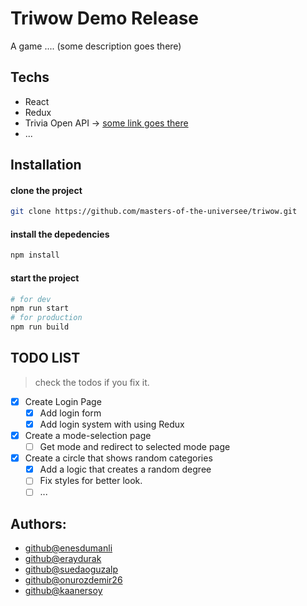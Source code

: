 # Triwow Demo Release

A game .... (some description goes there)

## Techs

- React
- Redux
- Trivia Open API -> [some link goes there](https://google.com)
- ...

## Installation

#### clone the project

```bash
git clone https://github.com/masters-of-the-universee/triwow.git
```

#### install the depedencies

```bash
npm install
```

#### start the project

```bash
# for dev
npm run start
# for production
npm run build
```

## TODO LIST

> check the todos if you fix it.

- [x] Create Login Page
  - [x] Add login form
  - [x] Add login system with using Redux

- [x] Create a mode-selection page
  - [ ] Get mode and redirect to selected mode page

- [x] Create a circle that shows random categories
  - [x] Add a logic that creates a random degree
  - [ ] Fix styles for better look.
  - [ ] ...

## Authors:

- [github@enesdumanli](https://github.com/enesdumanli)
- [github@eraydurak](https://github.com/eraydurak)
- [github@suedaoguzalp](https://github.com/suedaoguzalp)
- [github@onurozdemir26](https://github.com/onurozdemir26)
- [github@kaanersoy](https://github.com/kaanersoy)
